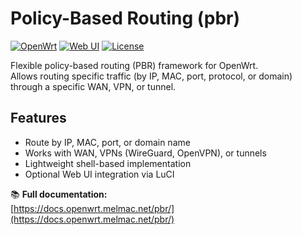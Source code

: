 # Policy-Based Routing (pbr)

[![OpenWrt](https://img.shields.io/badge/OpenWrt-Compatible-blueviolet)](https://openwrt.org)
[![Web UI](https://img.shields.io/badge/Web_UI-Available-blue)](https://docs.openwrt.melmac.net/pbr/)
[![License](https://img.shields.io/badge/License-GPL--3.0-lightgrey)](https://github.com/stangri/pbr/blob/master/LICENSE)

Flexible policy-based routing (PBR) framework for OpenWrt.  
Allows routing specific traffic (by IP, MAC, port, protocol, or domain) through a specific WAN, VPN, or tunnel.

## Features

- Route by IP, MAC, port, or domain name
- Works with WAN, VPNs (WireGuard, OpenVPN), or tunnels
- Lightweight shell-based implementation
- Optional Web UI integration via LuCI

📚 **Full documentation:**  
[https://docs.openwrt.melmac.net/pbr/](https://docs.openwrt.melmac.net/pbr/)
